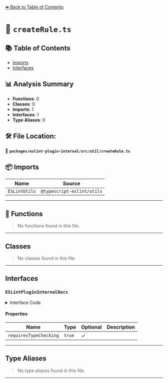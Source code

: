 [⬅️ Back to Table of Contents](../../../../index.md)

# 📄 `createRule.ts`

## 📚 Table of Contents

- [Imports](#imports)
- [Interfaces](#interfaces)

## 📊 Analysis Summary

- **Functions**: 0
- **Classes**: 0
- **Imports**: 1
- **Interfaces**: 1
- **Type Aliases**: 0

## 🛠️ File Location:
📂 **`packages/eslint-plugin-internal/src/util/createRule.ts`**

## 📦 Imports

| Name | Source |
|------|--------|
| `ESLintUtils` | `@typescript-eslint/utils` |


---

## 🔧 Functions

> No functions found in this file.


---

## Classes

> No classes found in this file.


---

## Interfaces

### `ESLintPluginInternalDocs`

<details><summary>Interface Code</summary>

```ts
export interface ESLintPluginInternalDocs {
  requiresTypeChecking?: true;
}
```
</details>

#### Properties

| Name | Type | Optional | Description |
|------|------|----------|-------------|
| `requiresTypeChecking` | `true` | ✓ |  |


---

## Type Aliases

> No type aliases found in this file.


---